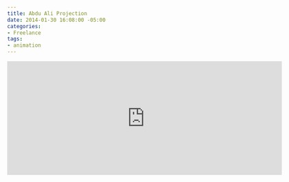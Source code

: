 ```yaml
---
title: Abdu Ali Projection
date: 2014-01-30 16:08:00 -05:00
categories:
- Freelance
tags:
- animation
---
```


<div class="video-widescreen">
<iframe src="https://player.vimeo.com/video/253504677" width="640" height="265" frameborder="0" webkitallowfullscreen mozallowfullscreen allowfullscreen allow="autoplay" background="1"></iframe>
</div>

